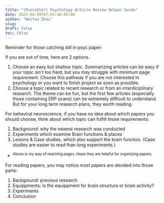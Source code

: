 ```yaml
---
title: "(Possible?) Psychology Article Review Helper Guide"
date: 2023-04-20T07:55:48-05:00
author: "Weifan Zhou"
slug:
draft: false
toc: false
---
```

<p>Reminder for those catching ddl in psyc paper:</p>

<p>If you are out of time, here are 2 options.</p>

1. Choose an easy but shallow topic. Summarizing articles can be easy if your topic isn't too hard, but you may struggle with minimum page requirement. Choose this pathway if you are not interested in psychology or you want to finish project as soon as possible.  
2. Choose a topic related to recent research or from an interdiciplinary research. The theme can be fun, but the first few articles (especially those containing ERP scans) can be extremely difficult to understand. But for your long term research plans, they worth reading.

<p>For behaviral neuroscience, if you have no idea about which papers you should choose, think about which topic can fulfill those requirements:</p>

1. Background: why the newest research was conducted
2. Experiments which examine Brain functions & places     
3. Lesions & Case studies, which also support the brain function. (Case studies are easier to read than long experiments.)    
- <sup>Above is my way of reaching pages. Hope they are helpful for organizing papers.</sup>

<p>For reading papers, you may notice most papers are devided into those parts:</p>

1. Background: previous research
2. Equippments: Is the equippment for brain structure or brain activity?
3. Experiments
4. Conclusion